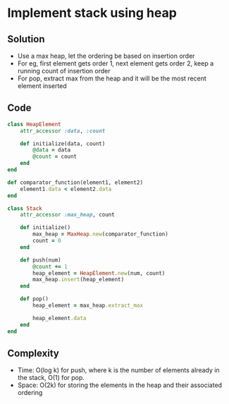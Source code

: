 # Implement stack using heap

## Solution
- Use a max heap, let the ordering be based on insertion order
- For eg, first element gets order 1, next element gets order 2, keep a running count of insertion order
- For pop, extract max from the heap and it will be the most recent element inserted

## Code
```ruby
class HeapElement
    attr_accessor :data, :count

    def initialize(data, count)
        @data = data
        @count = count
    end
end

def comparator_function(element1, element2)
    element1.data < element2.data
end

class Stack
    attr_accessor :max_heap, count

    def initialize()
        max_heap = MaxHeap.new(comparator_function)
        count = 0
    end

    def push(num)
        @count += 1
        heap_element = HeapElement.new(num, count)
        max_heap.insert(heap_element)
    end

    def pop()
        heap_element = max_heap.extract_max

        heap_element.data
    end
end
```

## Complexity
- Time: O(log k) for push, where k is the number of elements already in the stack,
  O(1) for pop.
- Space: O(2k) for storing the elements in the heap and their associated ordering
